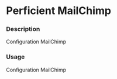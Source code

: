 # Perficient MailChimp


### Description
Configuration MailChimp

### Usage
Configuration MailChimp
